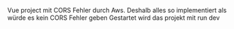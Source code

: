 Vue project mit CORS Fehler durch Aws. 
Deshalb alles so implementiert als würde es kein CORS Fehler geben
Gestartet wird das projekt mit run dev
